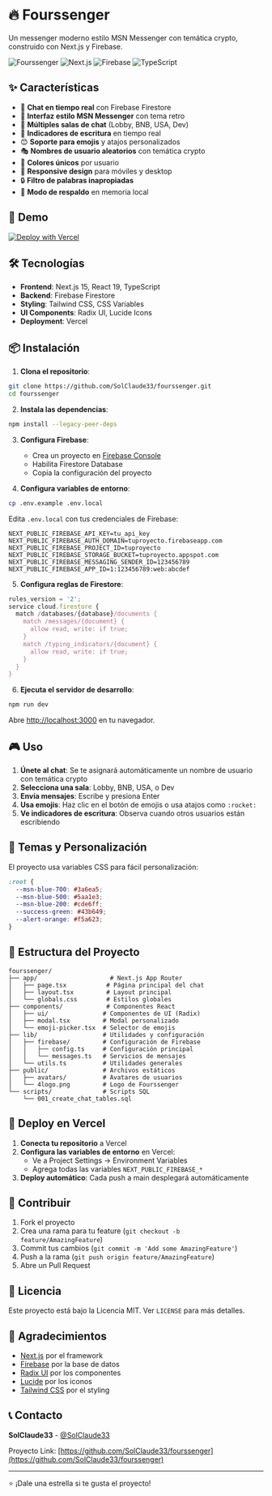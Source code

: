 # 🔥 Fourssenger

Un messenger moderno estilo MSN Messenger con temática crypto, construido con Next.js y Firebase.

![Fourssenger](https://img.shields.io/badge/Fourssenger-Chat%20App-blue)
![Next.js](https://img.shields.io/badge/Next.js-15.2.4-black)
![Firebase](https://img.shields.io/badge/Firebase-Firestore-orange)
![TypeScript](https://img.shields.io/badge/TypeScript-5.0-blue)

## ✨ Características

- 💬 **Chat en tiempo real** con Firebase Firestore
- 🎨 **Interfaz estilo MSN Messenger** con tema retro
- 🚀 **Múltiples salas de chat** (Lobby, BNB, USA, Dev)
- 👥 **Indicadores de escritura** en tiempo real
- 😊 **Soporte para emojis** y atajos personalizados
- 🎭 **Nombres de usuario aleatorios** con temática crypto
- 🎨 **Colores únicos** por usuario
- 📱 **Responsive design** para móviles y desktop
- 🔒 **Filtro de palabras inapropiadas**
- 💾 **Modo de respaldo** en memoria local

## 🚀 Demo

[![Deploy with Vercel](https://vercel.com/button)](https://vercel.com/new/clone?repository-url=https://github.com/SolClaude33/fourssenger)

## 🛠️ Tecnologías

- **Frontend**: Next.js 15, React 19, TypeScript
- **Backend**: Firebase Firestore
- **Styling**: Tailwind CSS, CSS Variables
- **UI Components**: Radix UI, Lucide Icons
- **Deployment**: Vercel

## 📦 Instalación

1. **Clona el repositorio**:
```bash
git clone https://github.com/SolClaude33/fourssenger.git
cd fourssenger
```

2. **Instala las dependencias**:
```bash
npm install --legacy-peer-deps
```

3. **Configura Firebase**:
   - Crea un proyecto en [Firebase Console](https://console.firebase.google.com)
   - Habilita Firestore Database
   - Copia la configuración del proyecto

4. **Configura variables de entorno**:
```bash
cp .env.example .env.local
```

Edita `.env.local` con tus credenciales de Firebase:
```env
NEXT_PUBLIC_FIREBASE_API_KEY=tu_api_key
NEXT_PUBLIC_FIREBASE_AUTH_DOMAIN=tuproyecto.firebaseapp.com
NEXT_PUBLIC_FIREBASE_PROJECT_ID=tuproyecto
NEXT_PUBLIC_FIREBASE_STORAGE_BUCKET=tuproyecto.appspot.com
NEXT_PUBLIC_FIREBASE_MESSAGING_SENDER_ID=123456789
NEXT_PUBLIC_FIREBASE_APP_ID=1:123456789:web:abcdef
```

5. **Configura reglas de Firestore**:
```javascript
rules_version = '2';
service cloud.firestore {
  match /databases/{database}/documents {
    match /messages/{document} {
      allow read, write: if true;
    }
    match /typing_indicators/{document} {
      allow read, write: if true;
    }
  }
}
```

6. **Ejecuta el servidor de desarrollo**:
```bash
npm run dev
```

Abre [http://localhost:3000](http://localhost:3000) en tu navegador.

## 🎮 Uso

1. **Únete al chat**: Se te asignará automáticamente un nombre de usuario con temática crypto
2. **Selecciona una sala**: Lobby, BNB, USA, o Dev
3. **Envía mensajes**: Escribe y presiona Enter
4. **Usa emojis**: Haz clic en el botón de emojis o usa atajos como `:rocket:`
5. **Ve indicadores de escritura**: Observa cuando otros usuarios están escribiendo

## 🎨 Temas y Personalización

El proyecto usa variables CSS para fácil personalización:

```css
:root {
  --msn-blue-700: #3a6ea5;
  --msn-blue-500: #5aa1e3;
  --msn-blue-200: #cde6ff;
  --success-green: #43b649;
  --alert-orange: #f5a623;
}
```

## 📁 Estructura del Proyecto

```
fourssenger/
├── app/                    # Next.js App Router
│   ├── page.tsx           # Página principal del chat
│   ├── layout.tsx         # Layout principal
│   └── globals.css        # Estilos globales
├── components/            # Componentes React
│   ├── ui/               # Componentes de UI (Radix)
│   ├── modal.tsx         # Modal personalizado
│   └── emoji-picker.tsx  # Selector de emojis
├── lib/                  # Utilidades y configuración
│   ├── firebase/         # Configuración de Firebase
│   │   ├── config.ts     # Configuración principal
│   │   └── messages.ts   # Servicios de mensajes
│   └── utils.ts          # Utilidades generales
├── public/               # Archivos estáticos
│   ├── avatars/          # Avatares de usuarios
│   └── 4logo.png         # Logo de Fourssenger
└── scripts/              # Scripts SQL
    └── 001_create_chat_tables.sql
```

## 🚀 Deploy en Vercel

1. **Conecta tu repositorio** a Vercel
2. **Configura las variables de entorno** en Vercel:
   - Ve a Project Settings → Environment Variables
   - Agrega todas las variables `NEXT_PUBLIC_FIREBASE_*`
3. **Deploy automático**: Cada push a main desplegará automáticamente

## 🤝 Contribuir

1. Fork el proyecto
2. Crea una rama para tu feature (`git checkout -b feature/AmazingFeature`)
3. Commit tus cambios (`git commit -m 'Add some AmazingFeature'`)
4. Push a la rama (`git push origin feature/AmazingFeature`)
5. Abre un Pull Request

## 📝 Licencia

Este proyecto está bajo la Licencia MIT. Ver `LICENSE` para más detalles.

## 🙏 Agradecimientos

- [Next.js](https://nextjs.org/) por el framework
- [Firebase](https://firebase.google.com/) por la base de datos
- [Radix UI](https://www.radix-ui.com/) por los componentes
- [Lucide](https://lucide.dev/) por los iconos
- [Tailwind CSS](https://tailwindcss.com/) por el styling

## 📞 Contacto

**SolClaude33** - [@SolClaude33](https://github.com/SolClaude33)

Proyecto Link: [https://github.com/SolClaude33/fourssenger](https://github.com/SolClaude33/fourssenger)

---

⭐ ¡Dale una estrella si te gusta el proyecto!